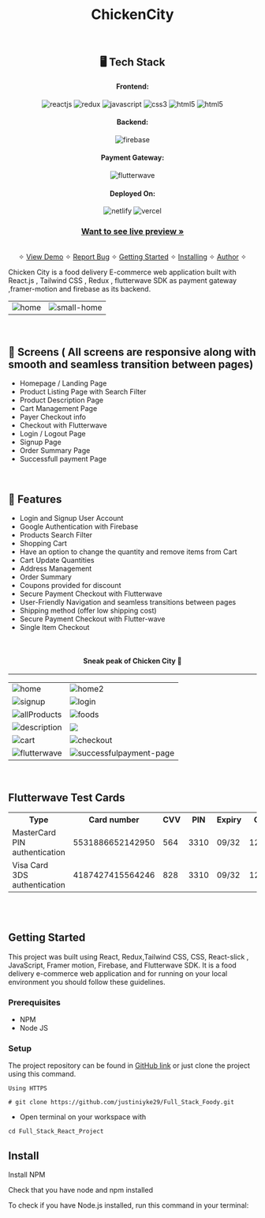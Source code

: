 <h1 align="center">ChickenCity</h1>

<br />

<h2 align="center">🖥️ Tech Stack</h2>

<h4 align="center">Frontend:</h4>

<p align="center">
  <img src="https://img.shields.io/badge/React-20232A?style=for-the-badge&logo=react&logoColor=61DAFB" alt="reactjs" />
  <img src="https://img.shields.io/badge/Redux-593D88?style=for-the-badge&logo=redux&logoColor=white" alt="redux" />
  <img src="https://img.shields.io/badge/JavaScript-323330?style=for-the-badge&logo=javascript&logoColor=yellow" alt="javascript" />
  <img src="https://img.shields.io/badge/CSS3-1572B6?style=for-the-badge&logo=css3&logoColor=white" alt="css3" />
  <img src="https://img.shields.io/badge/HTML5-E34F26?style=for-the-badge&logo=html5&logoColor=white" alt="html5" />
   <img src="https://img.shields.io/badge/Framer_motion-E34F26?style=for-the-badge&logo=framer-motion&logoColor=white" alt="html5" />
</p>

<h4 align="center">Backend:</h4>
<p align="center">
  <img src="https://img.shields.io/badge/Firebase-1f90c7?style=for-the-badge&logo=firebase&logoColor=yellow" alt="firebase" />
</p>

<h4 align="center">Payment Gateway:</h4>

<p align="center">
  <img src="https://img.shields.io/badge/FlutterWave-d5d549?style=for-the-badge&logo=flutterwave&logoColor=yellow" alt="flutterwave" />
</p>

<h4 align="center">Deployed On:</h4>

<p align="center">
  <img src="https://img.shields.io/badge/Netlify-00C7B7?style=for-the-badge&logo=netlify&logoColor=white" alt="netlify" />
  <img src="https://img.shields.io/badge/Vercel-430098?style=for-the-badge&logo=vercel&logoColor=white" alt="vercel" />
</p>

<h3 align="center"><a href="https://full-stack-foody.vercel.app/"><strong>Want to see live preview »</strong></a></h3>

<p align="center">
  <br />&#10023;
  <a href="#Demo">View Demo</a> &#10023;
  <a href="https://github.com/justiniyke29/Full_Stack_Foody/issues">Report Bug</a> &#10023;
  <a href="#Getting-Started">Getting Started</a> &#10023; 
  <a href="#Install">Installing</a> &#10023;
  <a href="#Contact">Author</a> &#10023;
</p>
  
 Chicken City is a food delivery E-commerce web application built with React.js , Tailwind CSS ,
Redux , flutterwave SDK as payment gateway ,framer-motion and firebase as its backend.
 
 <table>
  <tr>
    <td><img src="https://user-images.githubusercontent.com/31415089/189311340-7d6db60e-e7d2-4711-bafe-519bd33c1088.png" alt="home" /></td>
    <td><img src="https://user-images.githubusercontent.com/31415089/189320334-8576ffd7-1f7d-4c08-b9cb-20bce4c968c5.png" alt="small-home" /></td>
  </tr>
 </table>
<br />

## 📱 Screens ( All screens are responsive along with smooth and seamless transition between pages)

- Homepage / Landing Page
- Product Listing Page with Search Filter
- Product Description Page
- Cart Management Page
- Payer Checkout info
- Checkout with Flutterwave
- Login / Logout Page
- Signup Page
- Order Summary Page
- Successfull payment Page

<br />

## 🚀 Features

- Login and Signup User Account
- Google Authentication with Firebase
- Products Search Filter
- Shopping Cart
- Have an option to change the quantity and remove items from Cart
- Cart Update Quantities
- Address Management
- Order Summary
- Coupons provided for discount
- Secure Payment Checkout with Flutterwave
- User-Friendly Navigation and seamless transitions between pages
- Shipping method (offer low shipping cost)
- Secure Payment Checkout with Flutter-wave
- Single Item Checkout

<br />

<h4  align="center"> Sneak peak of Chicken City 🙈 </h4>
<hr />
<table>
  <tr>
    <td><img src="https://user-images.githubusercontent.com/31415089/189323390-665aa9c7-c9b0-4381-b913-d78297cd9b0b.png" alt="home" /></td>
    <td><img src="https://user-images.githubusercontent.com/31415089/189323518-65bfe247-3b76-40fb-90f7-0cf0ca405407.png" alt="home2" /></td>
  </tr>
  <tr>
    <td><img src="https://user-images.githubusercontent.com/31415089/189323634-65f2648f-396e-4d18-8b4d-1b68e236ff35.png" alt="signup" /></td>
    <td><img src="https://user-images.githubusercontent.com/31415089/189323719-e677f5f1-d1f0-4037-b6fc-57db75cdd481.png" alt="login" /></td>
  </tr>
  <tr>
    <td><img src="https://user-images.githubusercontent.com/31415089/189323939-bf7e67da-1899-42e8-b5e9-a7d01164d431.png" alt="allProducts" /></td>
    <td><img src="https://user-images.githubusercontent.com/31415089/189324049-1cc0da53-2181-4f9d-a485-63a8d7c85021.png" alt="foods" /></td>
  </tr>
  <tr>
    <td><img src="https://user-images.githubusercontent.com/31415089/189325649-86273b79-6a54-43c0-811d-ccf213c0fd72.png" alt="description" /></td>
    <td><img src="https://user-images.githubusercontent.com/31415089/189325748-8a5e79fe-25db-4124-9787-48aa2de41d13.png" /></td>
  </tr>
  <tr>
    <td><img src="https://user-images.githubusercontent.com/31415089/189325944-f21cc3b8-f751-4360-8afb-2da099e60f09.png" alt="cart" /></td>
    <td><img src="https://user-images.githubusercontent.com/31415089/189325997-66188673-ec9c-405b-86b7-3f707204c7a8.png" alt="checkout" /></td>
  </tr>
  <tr>
    <td><img src="https://user-images.githubusercontent.com/31415089/189326107-24419a6a-7eea-4b68-b56f-3fbcf46d62a1.png" alt="flutterwave" /></td>
    <td><img src="https://user-images.githubusercontent.com/31415089/189326216-dd0d71ac-8da3-4d8d-9bcb-4bf399ad6b74.png" alt="successfulpayment-page" /></td>
  </tr>
</table>

<br />

## Flutterwave Test Cards

<table>
  <tr>
    <th>Type</th>
    <th>Card number</th>
    <th>CVV</th>
    <th>PIN</th>
    <th>Expiry</th>
    <th>OTP</th>
  </tr>
  
  <tr>
    <td>MasterCard PIN authentication</td>
    <td>5531886652142950</td>
    <td>564</td>
    <td>3310</td>
    <td>09/32</td>
    <td>12345</td>
  </tr>
  
  <tr>
    <td>Visa Card 3DS authentication</td>
    <td>4187427415564246</td>
    <td>828</td>
    <td>3310</td>
    <td>09/32</td>
    <td>12345</td>
  </tr>
  
  
</table>

<br />

<br />

## Getting Started

This project was built using React, Redux,Tailwind CSS, CSS, React-slick , JavaScript, Framer motion, Firebase, and Flutterwave SDK. It is a food delivery e-commerce web application and for running on your local environment you should follow these guidelines.

### Prerequisites

- NPM
- Node JS

### Setup

The project repository can be found in [GitHub link](https://github.com/justiniyke29/Full_Stack_Foody) or just clone the project using this command.

```
Using HTTPS

# git clone https://github.com/justiniyke29/Full_Stack_Foody.git
```

- Open terminal on your workspace with

```
cd Full_Stack_React_Project
```

## Install

Install NPM

Check that you have node and npm installed

To check if you have Node.js installed, run this command in your terminal:
